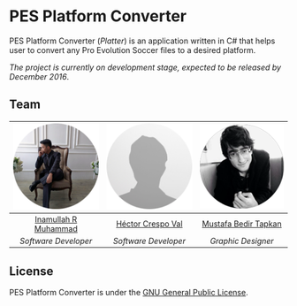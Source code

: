 # PES Platform Converter

PES Platform Converter (*Platter*) is an application written in C# that helps user to convert any Pro Evolution Soccer files to a desired platform.

*The project is currently on development stage, expected to be released by December 2016*.


## Team

[![Inamullah R Muhammad](https://raw.githubusercontent.com/NAU-ACM/ACM-Showcase/master/img/profile_images/rasuna.png)](https://irasuna.github.io) | [![Héctor Crespo Val](https://raw.githubusercontent.com/NAU-ACM/ACM-Showcase/master/img/team-small-1.png)](https://www.evo-web.co.uk/members/smeagol75.253380) | [![Mustafa Bedir Tapkan](https://raw.githubusercontent.com/NAU-ACM/ACM-Showcase/master/img/profile_images/bedir.png)](http://bedirtapkan.me)
:---:|:---:|:---:
[Inamullah R Muhammad](https://irasuna.github.io) | [Héctor Crespo Val](https://www.evo-web.co.uk/members/smeagol75.253380) | [Mustafa Bedir Tapkan](http://bedirtapkan.me)
*Software Developer*|*Software Developer*|*Graphic Designer*


## License

PES Platform Converter is under the [GNU General Public License][GNU].

[GNU]:LICENSE